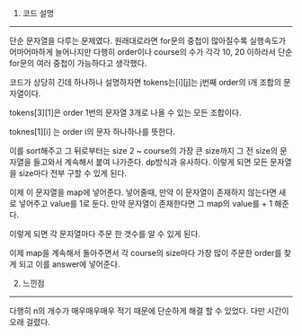 1. 코드 설명
<hr>
단순 문자열을 다루는 문제였다.
원래대로라면 for문의 중첩이 많아질수록 실행속도가 어마어마하게 늘어나지만
다행히 order이나 course의 수가 각각 10, 20 이하라서 단순 for문의 여러 중첩이 가능하다고 생각했다.

코드가 상당히 긴데 하나하나 설명하자면 tokens는[i][j]는 j번째 order의 i개 조합의 문자열이다.

tokens[3][1]은 order 1번의 문자열 3개로 나올 수 있는 모든 조합이다.

toknes[1][i] 는 order i의 문자 하나하나를 뜻한다.

이를 sort해주고 그 뒤로부터는
size 2 ~ course의 가장 큰 size까지 그 전 size의 문자열을 들고와서 계속해서 붙여 나가준다.
dp방식과 유사하다.
이렇게 되면 모든 문자열을 size마다 전부 구할 수 있게 된다.

이제 이 문자열을 map에 넣어준다.
넣어줄때, 만약 이 문자열이 존재하지 않는다면 새로 넣어주고 value를 1로 둔다.
만약 문자열이 존재한다면 그 map의 value를 + 1 해준다.

이렇게 되면 각 문자열마다 주문 한 갯수를 알 수 있게 된다.

이제 map을 계속해서 돌아주면서 각 course의 size마다 가장 많이 주문한 order를 찾게 되고
이를 answer에 넣어준다.

2. 느낀점
<hr>
다행히 n의 개수가 매우매우매우 적기 때문에 단순하게 해결 할 수 있었다.
다만 시간이 오래 걸렸다.
